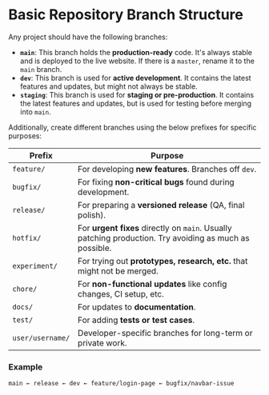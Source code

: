 # Basic Repository Branch Structure

Any project should have the following branches:

- **`main`**: This branch holds the **production-ready** code. It's always stable and is deployed to the live website. If there is a `master`, rename it to the `main` branch.
- **`dev`**: This branch is used for **active development**. It contains the latest features and updates, but might not always be stable.
- **`staging`**: This branch is used for **staging or pre-production**. It contains the latest features and updates, but is used for testing before merging into `main`.

Additionally, create different branches using the below prefixes for specific purposes:

| Prefix           | Purpose                                                                                                 |
| ----------------- | ----------------------------------------------------------------------------------------------------- |
| `feature/`       | For developing **new features**. Branches off `dev`.                                                  |
| `bugfix/`        | For fixing **non-critical bugs** found during development.                                            |
| `release/`       | For preparing a **versioned release** (QA, final polish).                                             |
| `hotfix/`        | For **urgent fixes** directly on `main`. Usually patching production. Try avoiding as much as possible.|
| `experiment/`    | For trying out **prototypes, research, etc.** that might not be merged.                               |
| `chore/`         | For **non-functional updates** like config changes, CI setup, etc.                                    |
| `docs/`          | For updates to **documentation**.                                                                     |
| `test/`          | For adding **tests or test cases**.                                                                   |
| `user/username/` | Developer-specific branches for long-term or private work.                                            |

### Example

```
main ← release ← dev ← feature/login-page ← bugfix/navbar-issue
```
